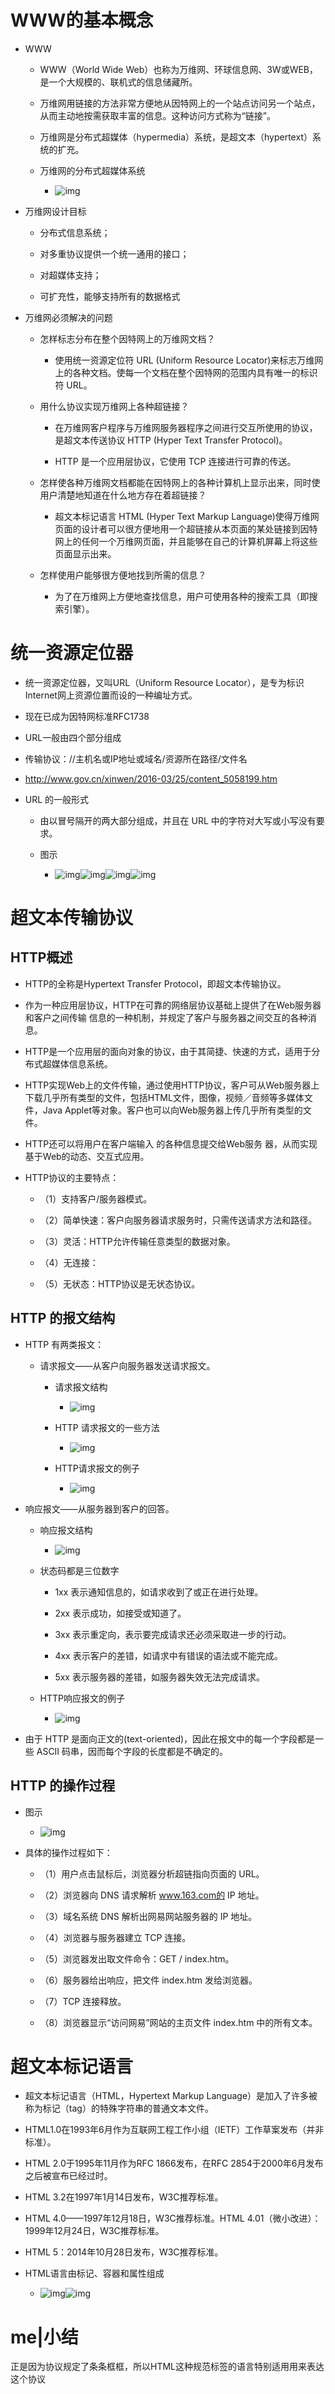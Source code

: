 # WWW的基本概念

- WWW

  - WWW（World Wide Web）也称为万维网、环球信息网、3W或WEB，是一个大规模的、联机式的信息储藏所。

  - 万维网用链接的方法非常方便地从因特网上的一个站点访问另一个站点，从而主动地按需获取丰富的信息。这种访问方式称为“链接”。

  - 万维网是分布式超媒体（hypermedia）系统，是超文本（hypertext）系统的扩充。

  - 万维网的分布式超媒体系统
    - ![img](https://raw.githubusercontent.com/DaiDuncan/PicUploader/main/img3/20210530094906.jpeg)

- 万维网设计目标

  - 分布式信息系统；

  - 对多重协议提供一个统一通用的接口；

  - 对超媒体支持；

  - 可扩充性，能够支持所有的数据格式

- 万维网必须解决的问题

  - 怎样标志分布在整个因特网上的万维网文档？
    - 使用统一资源定位符 URL (Uniform Resource Locator)来标志万维网上的各种文档。使每一个文档在整个因特网的范围内具有唯一的标识符 URL。 

  - 用什么协议实现万维网上各种超链接？

    - 在万维网客户程序与万维网服务器程序之间进行交互所使用的协议，是超文本传送协议 HTTP (Hyper Text Transfer Protocol)。

    - HTTP 是一个应用层协议，它使用 TCP 连接进行可靠的传送。

  - 怎样使各种万维网文档都能在因特网上的各种计算机上显示出来，同时使用户清楚地知道在什么地方存在着超链接？
    - 超文本标记语言 HTML (Hyper Text Markup Language)使得万维网页面的设计者可以很方便地用一个超链接从本页面的某处链接到因特网上的任何一个万维网页面，并且能够在自己的计算机屏幕上将这些页面显示出来。 

  - 怎样使用户能够很方便地找到所需的信息？
    - 为了在万维网上方便地查找信息，用户可使用各种的搜索工具（即搜索引擎）。 



# 统一资源定位器

- 统一资源定位器，又叫URL（Uniform Resource Locator），是专为标识Internet网上资源位置而设的一种编址方式。

- 现在已成为因特网标准RFC1738

- URL一般由四个部分组成

- 传输协议：//主机名或IP地址或域名/资源所在路径/文件名

- http://www.gov.cn/xinwen/2016-03/25/content_5058199.htm

- URL 的一般形式 

  - 由以冒号隔开的两大部分组成，并且在 URL 中的字符对大写或小写没有要求。

  - 图示
    - ![img](https://raw.githubusercontent.com/DaiDuncan/PicUploader/main/img3/20210530094924.jpeg)![img](https://raw.githubusercontent.com/DaiDuncan/PicUploader/main/img3/20210530094927.jpeg)![img](https://raw.githubusercontent.com/DaiDuncan/PicUploader/main/img3/20210530094930.jpeg)![img](https://api2.mubu.com/v3/document_image/471ad32d-b550-477d-abb7-de4f90754989-4644403.jpg)



# 超文本传输协议

## HTTP概述

- HTTP的全称是Hypertext Transfer Protocol，即超文本传输协议。

- 作为一种应用层协议，HTTP在可靠的网络层协议基础上提供了在Web服务器和客户之间传输 信息的一种机制，并规定了客户与服务器之间交互的各种消息。

- HTTP是一个应用层的面向对象的协议，由于其简捷、快速的方式，适用于分布式超媒体信息系统。

- HTTP实现Web上的文件传输，通过使用HTTP协议，客户可从Web服务器上下载几乎所有类型的文件，包括HTML文件，图像，视频／音频等多媒体文件，Java Applet等对象。客户也可以向Web服务器上传几乎所有类型的文件。

- HTTP还可以将用户在客户端输入 的各种信息提交给Web服务 器，从而实现基于Web的动态、交互式应用。

- HTTP协议的主要特点：

  - （1）支持客户/服务器模式。

  - （2）简单快速：客户向服务器请求服务时，只需传送请求方法和路径。

  - （3）灵活：HTTP允许传输任意类型的数据对象。

  - （4）无连接：

  - （5）无状态：HTTP协议是无状态协议。

## HTTP 的报文结构

- HTTP 有两类报文：

  - 请求报文——从客户向服务器发送请求报文。

    - 请求报文结构
      - ![img](https://raw.githubusercontent.com/DaiDuncan/PicUploader/main/img3/20210530094946.jpeg)

    - HTTP 请求报文的一些方法 
      - ![img](https://api2.mubu.com/v3/document_image/cc0d1a31-240e-4d73-a656-6486766f6dbc-4644403.jpg)

    - HTTP请求报文的例子
      - ![img](https://raw.githubusercontent.com/DaiDuncan/PicUploader/main/img3/20210530094951.jpeg)

- 响应报文——从服务器到客户的回答。

  - 响应报文结构
    - ![img](https://raw.githubusercontent.com/DaiDuncan/PicUploader/main/img3/20210530094959.jpeg)

  - 状态码都是三位数字 

    - 1xx 表示通知信息的，如请求收到了或正在进行处理。

    - 2xx 表示成功，如接受或知道了。

    - 3xx 表示重定向，表示要完成请求还必须采取进一步的行动。

    - 4xx 表示客户的差错，如请求中有错误的语法或不能完成。

    - 5xx 表示服务器的差错，如服务器失效无法完成请求。

  - HTTP响应报文的例子
    - ![img](https://raw.githubusercontent.com/DaiDuncan/PicUploader/main/img3/20210530095002.jpeg)

- 由于 HTTP 是面向正文的(text-oriented)，因此在报文中的每一个字段都是一些 ASCII 码串，因而每个字段的长度都是不确定的。



## HTTP 的操作过程

- 图示
  - ![img](https://raw.githubusercontent.com/DaiDuncan/PicUploader/main/img3/20210530095004.jpeg)

- 具体的操作过程如下：

  - （1）用户点击鼠标后，浏览器分析超链指向页面的 URL。

  - （2）浏览器向 DNS 请求解析 www.163.com的 IP 地址。

  - （3）域名系统 DNS 解析出网易网站服务器的 IP 地址。

  - （4）浏览器与服务器建立 TCP 连接。

  - （5）浏览器发出取文件命令：GET / index.htm。

  - （6）服务器给出响应，把文件 index.htm 发给浏览器。

  - （7）TCP 连接释放。

  - （8）浏览器显示“访问网易”网站的主页文件 index.htm 中的所有文本。





# 超文本标记语言

- 超文本标记语言（HTML，Hypertext Markup Language）是加入了许多被称为标记（tag）的特殊字符串的普通文本文件。

- HTML1.0在1993年6月作为互联网工程工作小组（IETF）工作草案发布（并非标准）。

- HTML 2.0于1995年11月作为RFC 1866发布，在RFC 2854于2000年6月发布之后被宣布已经过时。

- HTML 3.2在1997年1月14日发布，W3C推荐标准。

- HTML 4.0——1997年12月18日，W3C推荐标准。HTML 4.01（微小改进）：1999年12月24日，W3C推荐标准。

- HTML 5：2014年10月28日发布，W3C推荐标准。

- HTML语言由标记、容器和属性组成
  - ![img](https://raw.githubusercontent.com/DaiDuncan/PicUploader/main/img3/20210530095016.jpeg)![img](https://api2.mubu.com/v3/document_image/37327f83-03b0-4821-b5b4-998c8d283d95-4644403.jpg)



# me|小结

正是因为协议规定了条条框框，所以HTML这种规范标签的语言特别适用用来表达这个协议